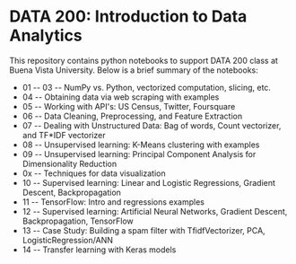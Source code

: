 # DATA 200: Introduction to Data Analytics

This repository contains python notebooks to support DATA 200 class at Buena Vista University. Below is a brief summary of the notebooks:

* 01 -- 03 -- NumPy vs. Python, vectorized computation, slicing, etc.
* 04 -- Obtaining data via web scraping with examples
* 05 -- Working with API's: US Census, Twitter, Foursquare
* 06 -- Data Cleaning, Preprocessing, and Feature Extraction
* 07 -- Dealing with Unstructured Data: Bag of words, Count vectorizer, and TF*IDF vectorizer
* 08 -- Unsupervised learning: K-Means clustering with examples
* 09 -- Unsupervised learning: Principal Component Analysis for Dimensionality Reduction
* 0x -- Techniques for data visualization
* 10 -- Supervised learning: Linear and Logistic Regressions, Gradient Descent, Backpropagation
* 11 -- TensorFlow: Intro and regressions examples
* 12 -- Supervised learning: Artificial Neural Networks, Gradient Descent, Backpropagation, TensorFlow
* 13 -- Case Study: Building a spam filter with TfidfVectorizer, PCA, LogisticRegression/ANN
* 14 -- Transfer learning with Keras models


